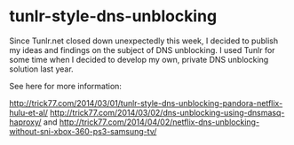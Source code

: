 tunlr-style-dns-unblocking
==========================

Since Tunlr.net closed down unexpectedly this week, I decided to publish my ideas and findings on the subject of DNS unblocking. I used Tunlr for some time when I decided to develop my own, private DNS unblocking solution last year.

See here for more information: 

http://trick77.com/2014/03/01/tunlr-style-dns-unblocking-pandora-netflix-hulu-et-al/
http://trick77.com/2014/03/02/dns-unblocking-using-dnsmasq-haproxy/
and 
http://trick77.com/2014/04/02/netflix-dns-unblocking-without-sni-xbox-360-ps3-samsung-tv/
